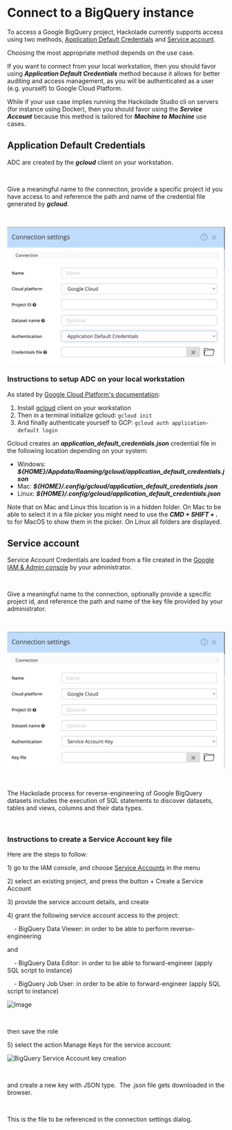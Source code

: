 # Connect to a BigQuery instance

To access a Google BigQuery project, Hackolade currently supports access using two methods, [Application Default Credentials](https://cloud.google.com/docs/authentication/set-up-adc-local-dev-environment) and [Service account](https://cloud.google.com/iam/docs/service-account-overview).

Choosing the most appropriate method depends on the use case.

If you want to connect from your local workstation, then you should favor using ***Application Default Credentials*** method because it allows for better auditing and access management, as you will be authenticated as a user (e.g. yourself) to Google Cloud Platform.

While if your use case implies running the Hackolade Studio cli on servers (for instance using Docker), then you should favor using the ***Service Account*** because this method is tailored for ***Machine to Machine*** use cases.

## Application Default Credentials

ADC are created by the ***gcloud*** client on your workstation.

&nbsp;

Give a meaningful name to the connection, provide a specific project id you have access to and reference the path and name of the credential file generated by ***gcloud***.

&nbsp;

![BigQuery connection settings](<lib/BigQuery%20ADC%20connection%20settings.png>)

### Instructions to setup ADC on your local workstation

As stated by [Google Cloud Platform's documentation](https://cloud.google.com/docs/authentication/set-up-adc-local-dev-environment
):

1. Install [gcloud](https://cloud.google.com/sdk/docs/install) client on your workstation
2. Then in a terminal initialize gcloud: ```gcloud init```
3. And finally authenticate yourself to GCP: ```gcloud auth application-default login```

Gcloud creates an ***application_default_credentials.json*** credential file in the following location depending on your system:

- Windows: ***${HOME}/Appdata/Roaming/gcloud/application_default_credentials.json***
- Mac: ***${HOME}/.config/gcloud/application_default_credentials.json***
- Linux: ***${HOME}/.config/gcloud/application_default_credentials.json***

Note that on Mac and Linux this location is in a hidden folder.  On Mac to be able to select it in a file picker you might need to use the ***CMD + SHIFT + .*** to for MacOS to show them in the picker.  On Linux all folders are displayed.

## Service account
Service Account Credentials are loaded from a file created in the [Google IAM \& Admin console](<https://console.cloud.google.com/iam-admin/iam> "target=\"\_blank\"") by your administrator.

&nbsp;

Give a meaningful name to the connection, optionally provide a specific project id, and reference the path and name of the key file provided by your administrator.

&nbsp;

![BigQuery connection settings](<lib/BigQuery%20Service%20Account%20connection%20settings.png>)

&nbsp;

The Hackolade process for reverse-engineering of Google BigQuery datasets includes the execution of SQL statements to discover datasets, tables and views, columns and their data types.&nbsp;

&nbsp;

### Instructions to create a Service Account key file

Here are the steps to follow:

&#49;) go to the IAM console, and choose [Service Accounts](<https://console.cloud.google.com/projectselector2/iam-admin/serviceaccounts?supportedpurview=project> "target=\"\_blank\"") in the menu

&#50;) select an existing project, and press the button + Create a Service Account

&#51;) provide the service account details, and create

&#52;) grant the following service account access to the project:

&nbsp; &nbsp; - BigQuery Data Viewer: in order to be able to perform reverse-engineering

and

&nbsp; &nbsp; - BigQuery Data Editor: in order to be able to forward-engineer (apply SQL script to instance)

&nbsp; &nbsp; - BigQuery Job User: in order to be able to forward-engineer (apply SQL script to instance)

![Image](<lib/BigQuery Service Account role creation.png>)

&nbsp;

then save the role

&#53;) select the action Manage Keys for the service account:

![BigQuery Service Account key creation](<lib/BigQuery Service Account key creation.png>)

&nbsp;

and create a new key with JSON type.&nbsp; The .json file gets downloaded in the browser.

&nbsp;

This is the file to be referenced in the connection settings dialog.

&nbsp;

